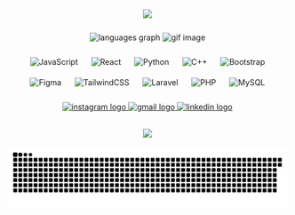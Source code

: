 <h1 align="center">
  <a href="https://git.io/typing-svg">
    <img src="https://readme-typing-svg.herokuapp.com/?lines=Hello,+Everyone!+👋.;I'm+Yuwananta.;Nice+to+meet+you!&center=true&size=35">
  </a>
</h1>
<!-- Displaying the stats and images in the center -->
<div align="center">
  <!-- GitHub language stats -->
  <img src="https://github-readme-stats.vercel.app/api/top-langs?username=yawwnann&locale=en&hide_title=false&layout=compact&card_width=320&langs_count=5&theme=dracula&hide_border=false" height="150" alt="languages graph" />
  <!-- GIF image -->
  <img height="150" src="https://i.giphy.com/media/v1.Y2lkPTc5MGI3NjExN3RyYml5bDNtNWI2YW1iNHBoYThwaWQ0Ymw3Z2xxaDEydnJoMWk1ZiZlcD12MV9pbnRlcm5hbF9naWZfYnlfaWQmY3Q9Zw/xdgisqRDFyO9G/giphy.gif" alt="gif image" />
</div>

<br>

<!-- Cool Tech Stack Icons -->
<div align="center">
  <img src="https://cdn.jsdelivr.net/gh/devicons/devicon/icons/javascript/javascript-original.svg" height="40" style="margin: 10px;" alt="JavaScript" />
  <img src="https://cdn.jsdelivr.net/gh/devicons/devicon/icons/react/react-original.svg" height="40" style="margin: 10px;" alt="React" />
  <img src="https://cdn.jsdelivr.net/gh/devicons/devicon/icons/python/python-original.svg" height="40" style="margin: 10px;" alt="Python" />
  <img src="https://cdn.jsdelivr.net/gh/devicons/devicon/icons/cplusplus/cplusplus-original.svg" height="40" style="margin: 10px;" alt="C++" />
  <img src="https://cdn.jsdelivr.net/gh/devicons/devicon/icons/bootstrap/bootstrap-original.svg" height="40" style="margin: 10px;" alt="Bootstrap" />
  <img src="https://cdn.jsdelivr.net/gh/devicons/devicon/icons/figma/figma-original.svg" height="40" style="margin: 10px;" alt="Figma" />
  <img src="https://cdn.jsdelivr.net/gh/devicons/devicon/icons/tailwindcss/tailwindcss-original-wordmark.svg" height="40" style="margin: 10px;" alt="TailwindCSS" />
  <img src="https://cdn.jsdelivr.net/gh/devicons/devicon/icons/laravel/laravel-plain.svg" height="40" style="margin: 10px;" alt="Laravel" />
  <img src="https://cdn.jsdelivr.net/gh/devicons/devicon/icons/php/php-original.svg" height="40" style="margin: 10px;" alt="PHP" />
  <img src="https://cdn.jsdelivr.net/gh/devicons/devicon/icons/mysql/mysql-original.svg" height="40" style="margin: 10px;" alt="MySQL" />
</div>

<br>
<!-- Contact buttons -->
<div align="center">
  <a href="https://instagram.com/yawwnan" target="_blank">
    <img src="https://img.shields.io/static/v1?message=Instagram&logo=instagram&label=&color=E4405F&logoColor=white&labelColor=&style=for-the-badge" height="35" alt="instagram logo" />
  </a>
  <a href="mailto:c0478592@gmail.com" target="_blank">
    <img src="https://img.shields.io/static/v1?message=Gmail&logo=gmail&label=&color=D14836&logoColor=white&labelColor=&style=for-the-badge" height="35" alt="gmail logo" />
  </a>
  <a href="https://www.linkedin.com/in/yuwa-nanta-562341249/" target="_blank">
    <img src="https://img.shields.io/static/v1?message=LinkedIn&logo=linkedin&label=&color=0077B5&logoColor=white&labelColor=&style=for-the-badge" height="35" alt="linkedin logo" />
  </a>
</div>

<br>

<p align="center">
  <img src="https://github-profile-trophy.vercel.app/?username=yawwnann&theme=radical&no-frame=false&no-bg=true&margin-w=1&column=9" />
</p>
<p align="center">
  <img src="github-user-contribution.svg"/>
</p>
